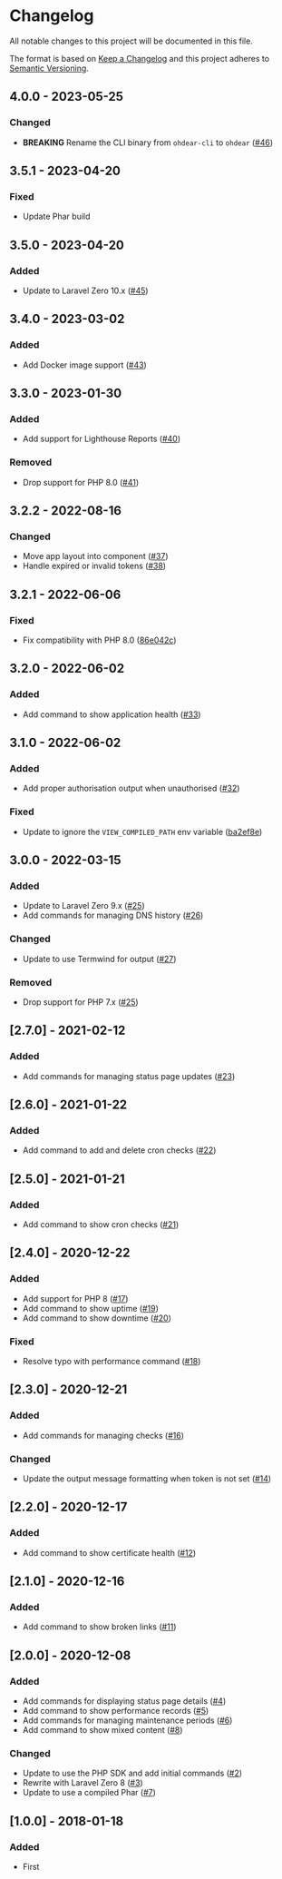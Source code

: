 # Changelog

All notable changes to this project will be documented in this file.

The format is based on [Keep a Changelog](https://keepachangelog.com) and this project adheres to [Semantic Versioning](https://semver.org).

## 4.0.0 - 2023-05-25

### Changed
- **BREAKING** Rename the CLI binary from `ohdear-cli` to `ohdear` ([#46](https://github.com/ohdearapp/ohdear-cli/pull/46))

## 3.5.1 - 2023-04-20

### Fixed
- Update Phar build

## 3.5.0 - 2023-04-20

### Added
- Update to Laravel Zero 10.x ([#45](https://github.com/ohdearapp/ohdear-cli/pull/45))

## 3.4.0 - 2023-03-02

### Added
- Add Docker image support ([#43](https://github.com/ohdearapp/ohdear-cli/pull/43))

## 3.3.0 - 2023-01-30

### Added
- Add support for Lighthouse Reports ([#40](https://github.com/ohdearapp/ohdear-cli/pull/40))

### Removed
- Drop support for PHP 8.0 ([#41](https://github.com/ohdearapp/ohdear-cli/pull/41))

## 3.2.2 - 2022-08-16

### Changed
- Move app layout into component ([#37](https://github.com/ohdearapp/ohdear-cli/pull/37))
- Handle expired or invalid tokens ([#38](https://github.com/ohdearapp/ohdear-cli/pull/38))

## 3.2.1 - 2022-06-06

### Fixed
- Fix compatibility with PHP 8.0 ([86e042c](https://github.com/ohdearapp/ohdear-cli/commit/86e042c17e80efc4b789bdbb6e433d6c7b9dbd3b))

## 3.2.0 - 2022-06-02

### Added
- Add command to show application health ([#33](https://github.com/ohdearapp/ohdear-cli/pull/33))

## 3.1.0 - 2022-06-02

### Added
- Add proper authorisation output when unauthorised ([#32](https://github.com/ohdearapp/ohdear-cli/pull/32))

### Fixed
- Update to ignore the `VIEW_COMPILED_PATH` env variable ([ba2ef8e](https://github.com/ohdearapp/ohdear-cli/commit/ba2ef8ebd19516409a59daabd895a50aadcf9d41))

## 3.0.0 - 2022-03-15

### Added
- Update to Laravel Zero 9.x ([#25](https://github.com/ohdearapp/ohdear-cli/pull/25))
- Add commands for managing DNS history ([#26](https://github.com/ohdearapp/ohdear-cli/pull/26))

### Changed
- Update to use Termwind for output ([#27](https://github.com/ohdearapp/ohdear-cli/pull/27))

### Removed
- Drop support for PHP 7.x ([#25](https://github.com/ohdearapp/ohdear-cli/pull/25))

## [2.7.0] - 2021-02-12

### Added
- Add commands for managing status page updates ([#23](https://github.com/nunomaduro/ohdear-cli/pull/23))

## [2.6.0] - 2021-01-22

### Added
- Add command to add and delete cron checks ([#22](https://github.com/nunomaduro/ohdear-cli/pull/22))

## [2.5.0] - 2021-01-21

### Added
- Add command to show cron checks ([#21](https://github.com/nunomaduro/ohdear-cli/pull/21))

## [2.4.0] - 2020-12-22

### Added
- Add support for PHP 8 ([#17](https://github.com/nunomaduro/ohdear-cli/pull/17))
- Add command to show uptime ([#19](https://github.com/nunomaduro/ohdear-cli/pull/19))
- Add command to show downtime ([#20](https://github.com/nunomaduro/ohdear-cli/pull/20))

### Fixed
- Resolve typo with performance command ([#18](https://github.com/nunomaduro/ohdear-cli/pull/18))

## [2.3.0] - 2020-12-21

### Added
- Add commands for managing checks ([#16](https://github.com/nunomaduro/ohdear-cli/pull/16))

### Changed
- Update the output message formatting when token is not set ([#14](https://github.com/nunomaduro/ohdear-cli/pull/14))

## [2.2.0] - 2020-12-17

### Added
- Add command to show certificate health ([#12](https://github.com/nunomaduro/ohdear-cli/pull/12))

## [2.1.0] - 2020-12-16

### Added
- Add command to show broken links ([#11](https://github.com/nunomaduro/ohdear-cli/pull/11))

## [2.0.0] - 2020-12-08

### Added
- Add commands for displaying status page details ([#4](https://github.com/nunomaduro/ohdear-cli/pull/4))
- Add command to show performance records ([#5](https://github.com/nunomaduro/ohdear-cli/pull/5))
- Add commands for managing maintenance periods ([#6](https://github.com/nunomaduro/ohdear-cli/pull/6))
- Add command to show mixed content ([#8](https://github.com/nunomaduro/ohdear-cli/pull/8))

### Changed
- Update to use the PHP SDK and add initial commands ([#2](https://github.com/nunomaduro/ohdear-cli/pull/2))
- Rewrite with Laravel Zero 8 ([#3](https://github.com/nunomaduro/ohdear-cli/pull/3))
- Update to use a compiled Phar ([#7](https://github.com/nunomaduro/ohdear-cli/pull/7))

## [1.0.0] - 2018-01-18
### Added
- First

